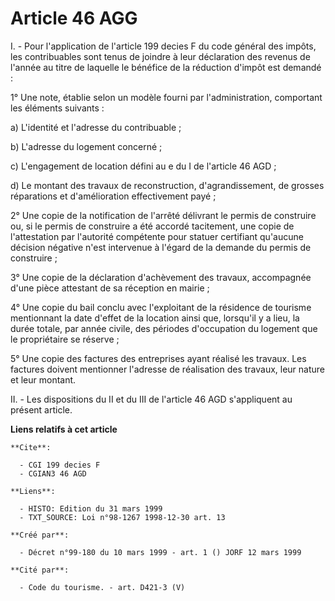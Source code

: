 # Article 46 AGG

I. - Pour l'application de l'article 199 decies F du code général des impôts, les contribuables sont tenus de joindre à leur
déclaration des revenus de l'année au titre de laquelle le bénéfice de la réduction d'impôt est demandé :

1° Une note, établie selon un modèle fourni par l'administration, comportant les éléments suivants :

a) L'identité et l'adresse du contribuable ;

b) L'adresse du logement concerné ;

c) L'engagement de location défini au e du I de l'article 46 AGD ;

d) Le montant des travaux de reconstruction, d'agrandissement, de grosses réparations et d'amélioration effectivement payé ;

2° Une copie de la notification de l'arrêté délivrant le permis de construire ou, si le permis de construire a été accordé
tacitement, une copie de l'attestation par l'autorité compétente pour statuer certifiant qu'aucune décision négative n'est
intervenue à l'égard de la demande du permis de construire ;

3° Une copie de la déclaration d'achèvement des travaux, accompagnée d'une pièce attestant de sa réception en mairie ;

4° Une copie du bail conclu avec l'exploitant de la résidence de tourisme mentionnant la date d'effet de la location ainsi
que, lorsqu'il y a lieu, la durée totale, par année civile, des périodes d'occupation du logement que le propriétaire se
réserve ;

5° Une copie des factures des entreprises ayant réalisé les travaux. Les factures doivent mentionner l'adresse de réalisation
des travaux, leur nature et leur montant.

II. - Les dispositions du II et du III de l'article 46 AGD s'appliquent au présent article.

**Liens relatifs à cet article**

	**Cite**:

	  - CGI 199 decies F
	  - CGIAN3 46 AGD

	**Liens**:

	  - HISTO: Edition du 31 mars 1999
	  - TXT_SOURCE: Loi n°98-1267 1998-12-30 art. 13

	**Créé par**:

	  - Décret n°99-180 du 10 mars 1999 - art. 1 () JORF 12 mars 1999

	**Cité par**:

	  - Code du tourisme. - art. D421-3 (V)
